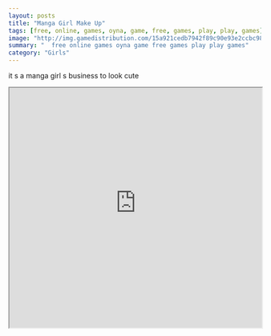 ```yaml
---
layout: posts
title: "Manga Girl Make Up"
tags: [free, online, games, oyna, game, free, games, play, play, games]
image: "http://img.gamedistribution.com/15a921cedb7942f89c90e93e2ccbc985.jpg"
summary: "  free online games oyna game free games play play games"
category: "Girls"
---
```


it s a manga girl s business to look cute

<iframe width="100%" height="480px;" src="http://flash.gamedistribution.com?game=15a921cedb7942f89c90e93e2ccbc985"></iframe>